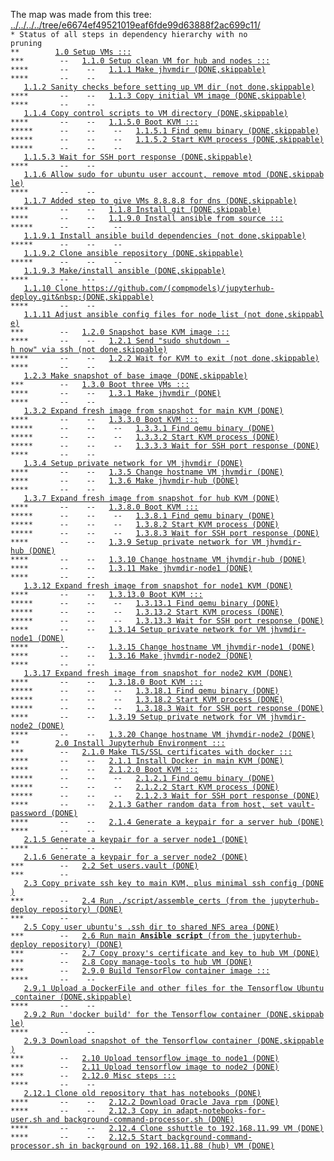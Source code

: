 The map was made from this tree: <a href="../../../../tree/e6674ef49521019eaf6fde99d63888f2ac699c11/">../../../../tree/e6674ef49521019eaf6fde99d63888f2ac699c11/</a>
<br>
<code>* Status of all steps in dependency hierarchy with no pruning</code><br>
<code>&#42;&#42;&nbsp;&nbsp;&nbsp;&nbsp;&nbsp;&nbsp;&nbsp;&nbsp;<a href="../../../../blob/e6674ef49521019eaf6fde99d63888f2ac699c11/./ind-steps/build-jh-environment/toplevel-kvm-build.sh#L22">1.0&nbsp;Setup&nbsp;VMs&nbsp;:::</a></code><br>
<code>&#42;&#42;&#42;&nbsp;&nbsp;&nbsp;&nbsp;&nbsp;&nbsp;&nbsp;&nbsp;--&nbsp;&nbsp;&nbsp;<a href="../../../../blob/e6674ef49521019eaf6fde99d63888f2ac699c11/./ind-steps/build-jh-environment/kvm-vm-setup.sh#L43">1.1.0&nbsp;Setup&nbsp;clean&nbsp;VM&nbsp;for&nbsp;hub&nbsp;and&nbsp;nodes&nbsp;:::</a></code><br>
<code>&#42;&#42;&#42;&#42;&nbsp;&nbsp;&nbsp;&nbsp;&nbsp;&nbsp;&nbsp;--&nbsp;&nbsp;&nbsp;&nbsp;--&nbsp;&nbsp;&nbsp;<a href="../../../../blob/e6674ef49521019eaf6fde99d63888f2ac699c11/./ind-steps/build-jh-environment/kvm-vm-setup.sh#L50">1.1.1&nbsp;Make&nbsp;jhvmdir&nbsp;(DONE,skippable)</a></code><br>
<code>&#42;&#42;&#42;&#42;&nbsp;&nbsp;&nbsp;&nbsp;&nbsp;&nbsp;&nbsp;--&nbsp;&nbsp;&nbsp;&nbsp;--&nbsp;&nbsp;&nbsp;<a href="../../../../blob/e6674ef49521019eaf6fde99d63888f2ac699c11/./ind-steps/kvmsteps/kvm-setup.sh#L27">1.1.2&nbsp;Sanity&nbsp;checks&nbsp;before&nbsp;setting&nbsp;up&nbsp;VM&nbsp;dir&nbsp;(not&nbsp;done,skippable)</a></code><br>
<code>&#42;&#42;&#42;&#42;&nbsp;&nbsp;&nbsp;&nbsp;&nbsp;&nbsp;&nbsp;--&nbsp;&nbsp;&nbsp;&nbsp;--&nbsp;&nbsp;&nbsp;<a href="../../../../blob/e6674ef49521019eaf6fde99d63888f2ac699c11/./ind-steps/kvmsteps/kvm-setup.sh#L40">1.1.3&nbsp;Copy&nbsp;initial&nbsp;VM&nbsp;image&nbsp;(DONE,skippable)</a></code><br>
<code>&#42;&#42;&#42;&#42;&nbsp;&nbsp;&nbsp;&nbsp;&nbsp;&nbsp;&nbsp;--&nbsp;&nbsp;&nbsp;&nbsp;--&nbsp;&nbsp;&nbsp;<a href="../../../../blob/e6674ef49521019eaf6fde99d63888f2ac699c11/./ind-steps/kvmsteps/kvm-setup.sh#L60">1.1.4&nbsp;Copy&nbsp;control&nbsp;scripts&nbsp;to&nbsp;VM&nbsp;directory&nbsp;(DONE,skippable)</a></code><br>
<code>&#42;&#42;&#42;&#42;&nbsp;&nbsp;&nbsp;&nbsp;&nbsp;&nbsp;&nbsp;--&nbsp;&nbsp;&nbsp;&nbsp;--&nbsp;&nbsp;&nbsp;<a href="../../../../blob/e6674ef49521019eaf6fde99d63888f2ac699c11/./ind-steps/kvmsteps/vmdir-scripts/kvm-boot.sh#L52">1.1.5.0&nbsp;Boot&nbsp;KVM&nbsp;:::</a></code><br>
<code>&#42;&#42;&#42;&#42;&#42;&nbsp;&nbsp;&nbsp;&nbsp;&nbsp;&nbsp;--&nbsp;&nbsp;&nbsp;&nbsp;--&nbsp;&nbsp;&nbsp;&nbsp;--&nbsp;&nbsp;&nbsp;<a href="../../../../blob/e6674ef49521019eaf6fde99d63888f2ac699c11/./ind-steps/kvmsteps/vmdir-scripts/kvm-boot.sh#L54">1.1.5.1&nbsp;Find&nbsp;qemu&nbsp;binary&nbsp;(DONE,skippable)</a></code><br>
<code>&#42;&#42;&#42;&#42;&#42;&nbsp;&nbsp;&nbsp;&nbsp;&nbsp;&nbsp;--&nbsp;&nbsp;&nbsp;&nbsp;--&nbsp;&nbsp;&nbsp;&nbsp;--&nbsp;&nbsp;&nbsp;<a href="../../../../blob/e6674ef49521019eaf6fde99d63888f2ac699c11/./ind-steps/kvmsteps/vmdir-scripts/kvm-boot.sh#L131">1.1.5.2&nbsp;Start&nbsp;KVM&nbsp;process&nbsp;(DONE,skippable)</a></code><br>
<code>&#42;&#42;&#42;&#42;&#42;&nbsp;&nbsp;&nbsp;&nbsp;&nbsp;&nbsp;--&nbsp;&nbsp;&nbsp;&nbsp;--&nbsp;&nbsp;&nbsp;&nbsp;--&nbsp;&nbsp;&nbsp;<a href="../../../../blob/e6674ef49521019eaf6fde99d63888f2ac699c11/./ind-steps/kvmsteps/vmdir-scripts/kvm-boot.sh#L170">1.1.5.3&nbsp;Wait&nbsp;for&nbsp;SSH&nbsp;port&nbsp;response&nbsp;(DONE,skippable)</a></code><br>
<code>&#42;&#42;&#42;&#42;&nbsp;&nbsp;&nbsp;&nbsp;&nbsp;&nbsp;&nbsp;--&nbsp;&nbsp;&nbsp;&nbsp;--&nbsp;&nbsp;&nbsp;<a href="../../../../blob/e6674ef49521019eaf6fde99d63888f2ac699c11/./ind-steps/build-jh-environment/kvm-vm-setup.sh#L68">1.1.6&nbsp;Allow&nbsp;sudo&nbsp;for&nbsp;ubuntu&nbsp;user&nbsp;account,&nbsp;remove&nbsp;mtod&nbsp;(DONE,skippable)</a></code><br>
<code>&#42;&#42;&#42;&#42;&nbsp;&nbsp;&nbsp;&nbsp;&nbsp;&nbsp;&nbsp;--&nbsp;&nbsp;&nbsp;&nbsp;--&nbsp;&nbsp;&nbsp;<a href="../../../../blob/e6674ef49521019eaf6fde99d63888f2ac699c11/./ind-steps/build-jh-environment/kvm-vm-setup.sh#L82">1.1.7&nbsp;Added&nbsp;step&nbsp;to&nbsp;give&nbsp;VMs&nbsp;8.8.8.8&nbsp;for&nbsp;dns&nbsp;(DONE,skippable)</a></code><br>
<code>&#42;&#42;&#42;&#42;&nbsp;&nbsp;&nbsp;&nbsp;&nbsp;&nbsp;&nbsp;--&nbsp;&nbsp;&nbsp;&nbsp;--&nbsp;&nbsp;&nbsp;<a href="../../../../blob/e6674ef49521019eaf6fde99d63888f2ac699c11/./ind-steps/build-jh-environment/kvm-vm-setup.sh#L96">1.1.8&nbsp;Install&nbsp;git&nbsp;(DONE,skippable)</a></code><br>
<code>&#42;&#42;&#42;&#42;&nbsp;&nbsp;&nbsp;&nbsp;&nbsp;&nbsp;&nbsp;--&nbsp;&nbsp;&nbsp;&nbsp;--&nbsp;&nbsp;&nbsp;<a href="../../../../blob/e6674ef49521019eaf6fde99d63888f2ac699c11/./ind-steps/build-jh-environment/kvm-vm-setup.sh#L110">1.1.9.0&nbsp;Install&nbsp;ansible&nbsp;from&nbsp;source&nbsp;:::</a></code><br>
<code>&#42;&#42;&#42;&#42;&#42;&nbsp;&nbsp;&nbsp;&nbsp;&nbsp;&nbsp;--&nbsp;&nbsp;&nbsp;&nbsp;--&nbsp;&nbsp;&nbsp;&nbsp;--&nbsp;&nbsp;&nbsp;<a href="../../../../blob/e6674ef49521019eaf6fde99d63888f2ac699c11/./ind-steps/build-jh-environment/kvm-vm-setup.sh#L127">1.1.9.1&nbsp;Install&nbsp;ansible&nbsp;build&nbsp;dependencies&nbsp;(not&nbsp;done,skippable)</a></code><br>
<code>&#42;&#42;&#42;&#42;&#42;&nbsp;&nbsp;&nbsp;&nbsp;&nbsp;&nbsp;--&nbsp;&nbsp;&nbsp;&nbsp;--&nbsp;&nbsp;&nbsp;&nbsp;--&nbsp;&nbsp;&nbsp;<a href="../../../../blob/e6674ef49521019eaf6fde99d63888f2ac699c11/./ind-steps/build-jh-environment/kvm-vm-setup.sh#L141">1.1.9.2&nbsp;Clone&nbsp;ansible&nbsp;repository&nbsp;(DONE,skippable)</a></code><br>
<code>&#42;&#42;&#42;&#42;&#42;&nbsp;&nbsp;&nbsp;&nbsp;&nbsp;&nbsp;--&nbsp;&nbsp;&nbsp;&nbsp;--&nbsp;&nbsp;&nbsp;&nbsp;--&nbsp;&nbsp;&nbsp;<a href="../../../../blob/e6674ef49521019eaf6fde99d63888f2ac699c11/./ind-steps/build-jh-environment/kvm-vm-setup.sh#L168">1.1.9.3&nbsp;Make/install&nbsp;ansible&nbsp;(DONE,skippable)</a></code><br>
<code>&#42;&#42;&#42;&#42;&nbsp;&nbsp;&nbsp;&nbsp;&nbsp;&nbsp;&nbsp;--&nbsp;&nbsp;&nbsp;&nbsp;--&nbsp;&nbsp;&nbsp;<a href="../../../../blob/e6674ef49521019eaf6fde99d63888f2ac699c11/./ind-steps/build-jh-environment/kvm-vm-setup.sh#L185">1.1.10&nbsp;Clone&nbsp;https://github.com/(compmodels)/jupyterhub-deploy.git&nbsp;(DONE,skippable)</a></code><br>
<code>&#42;&#42;&#42;&#42;&nbsp;&nbsp;&nbsp;&nbsp;&nbsp;&nbsp;&nbsp;--&nbsp;&nbsp;&nbsp;&nbsp;--&nbsp;&nbsp;&nbsp;<a href="../../../../blob/e6674ef49521019eaf6fde99d63888f2ac699c11/./ind-steps/build-jh-environment/kvm-vm-setup.sh#L200">1.1.11&nbsp;Adjust&nbsp;ansible&nbsp;config&nbsp;files&nbsp;for&nbsp;node_list&nbsp;(not&nbsp;done,skippable)</a></code><br>
<code>&#42;&#42;&#42;&nbsp;&nbsp;&nbsp;&nbsp;&nbsp;&nbsp;&nbsp;&nbsp;--&nbsp;&nbsp;&nbsp;<a href="../../../../blob/e6674ef49521019eaf6fde99d63888f2ac699c11/./ind-steps/build-jh-environment/kvm-vm-setup.sh#L270">1.2.0&nbsp;Snapshot&nbsp;base&nbsp;KVM&nbsp;image&nbsp;:::</a></code><br>
<code>&#42;&#42;&#42;&#42;&nbsp;&nbsp;&nbsp;&nbsp;&nbsp;&nbsp;&nbsp;--&nbsp;&nbsp;&nbsp;&nbsp;--&nbsp;&nbsp;&nbsp;<a href="../../../../blob/e6674ef49521019eaf6fde99d63888f2ac699c11/./ind-steps/kvmsteps/vmdir-scripts/kvm-shutdown-via-ssh.sh#L30">1.2.1&nbsp;Send&nbsp;"sudo&nbsp;shutdown&nbsp;-h&nbsp;now"&nbsp;via&nbsp;ssh&nbsp;(not&nbsp;done,skippable)</a></code><br>
<code>&#42;&#42;&#42;&#42;&nbsp;&nbsp;&nbsp;&nbsp;&nbsp;&nbsp;&nbsp;--&nbsp;&nbsp;&nbsp;&nbsp;--&nbsp;&nbsp;&nbsp;<a href="../../../../blob/e6674ef49521019eaf6fde99d63888f2ac699c11/./ind-steps/kvmsteps/vmdir-scripts/kvm-shutdown-via-ssh.sh#L38">1.2.2&nbsp;Wait&nbsp;for&nbsp;KVM&nbsp;to&nbsp;exit&nbsp;(not&nbsp;done,skippable)</a></code><br>
<code>&#42;&#42;&#42;&#42;&nbsp;&nbsp;&nbsp;&nbsp;&nbsp;&nbsp;&nbsp;--&nbsp;&nbsp;&nbsp;&nbsp;--&nbsp;&nbsp;&nbsp;<a href="../../../../blob/e6674ef49521019eaf6fde99d63888f2ac699c11/./ind-steps/build-jh-environment/kvm-vm-setup.sh#L278">1.2.3&nbsp;Make&nbsp;snapshot&nbsp;of&nbsp;base&nbsp;image&nbsp;(DONE,skippable)</a></code><br>
<code>&#42;&#42;&#42;&nbsp;&nbsp;&nbsp;&nbsp;&nbsp;&nbsp;&nbsp;&nbsp;--&nbsp;&nbsp;&nbsp;<a href="../../../../blob/e6674ef49521019eaf6fde99d63888f2ac699c11/./ind-steps/build-jh-environment/kvm-vm-setup.sh#L290">1.3.0&nbsp;Boot&nbsp;three&nbsp;VMs&nbsp;:::</a></code><br>
<code>&#42;&#42;&#42;&#42;&nbsp;&nbsp;&nbsp;&nbsp;&nbsp;&nbsp;&nbsp;--&nbsp;&nbsp;&nbsp;&nbsp;--&nbsp;&nbsp;&nbsp;<a href="../../../../blob/e6674ef49521019eaf6fde99d63888f2ac699c11/./ind-steps/build-jh-environment/kvm-vm-setup.sh#L296">1.3.1&nbsp;Make&nbsp;jhvmdir&nbsp;(DONE)</a></code><br>
<code>&#42;&#42;&#42;&#42;&nbsp;&nbsp;&nbsp;&nbsp;&nbsp;&nbsp;&nbsp;--&nbsp;&nbsp;&nbsp;&nbsp;--&nbsp;&nbsp;&nbsp;<a href="../../../../blob/e6674ef49521019eaf6fde99d63888f2ac699c11/./ind-steps/build-jh-environment/kvm-vm-setup.sh#L319">1.3.2&nbsp;Expand&nbsp;fresh&nbsp;image&nbsp;from&nbsp;snapshot&nbsp;for&nbsp;main&nbsp;KVM&nbsp;(DONE)</a></code><br>
<code>&#42;&#42;&#42;&#42;&nbsp;&nbsp;&nbsp;&nbsp;&nbsp;&nbsp;&nbsp;--&nbsp;&nbsp;&nbsp;&nbsp;--&nbsp;&nbsp;&nbsp;<a href="../../../../blob/e6674ef49521019eaf6fde99d63888f2ac699c11/./ind-steps/kvmsteps/vmdir-scripts/kvm-boot.sh#L52">1.3.3.0&nbsp;Boot&nbsp;KVM&nbsp;:::</a></code><br>
<code>&#42;&#42;&#42;&#42;&#42;&nbsp;&nbsp;&nbsp;&nbsp;&nbsp;&nbsp;--&nbsp;&nbsp;&nbsp;&nbsp;--&nbsp;&nbsp;&nbsp;&nbsp;--&nbsp;&nbsp;&nbsp;<a href="../../../../blob/e6674ef49521019eaf6fde99d63888f2ac699c11/./ind-steps/kvmsteps/vmdir-scripts/kvm-boot.sh#L54">1.3.3.1&nbsp;Find&nbsp;qemu&nbsp;binary&nbsp;(DONE)</a></code><br>
<code>&#42;&#42;&#42;&#42;&#42;&nbsp;&nbsp;&nbsp;&nbsp;&nbsp;&nbsp;--&nbsp;&nbsp;&nbsp;&nbsp;--&nbsp;&nbsp;&nbsp;&nbsp;--&nbsp;&nbsp;&nbsp;<a href="../../../../blob/e6674ef49521019eaf6fde99d63888f2ac699c11/./ind-steps/kvmsteps/vmdir-scripts/kvm-boot.sh#L131">1.3.3.2&nbsp;Start&nbsp;KVM&nbsp;process&nbsp;(DONE)</a></code><br>
<code>&#42;&#42;&#42;&#42;&#42;&nbsp;&nbsp;&nbsp;&nbsp;&nbsp;&nbsp;--&nbsp;&nbsp;&nbsp;&nbsp;--&nbsp;&nbsp;&nbsp;&nbsp;--&nbsp;&nbsp;&nbsp;<a href="../../../../blob/e6674ef49521019eaf6fde99d63888f2ac699c11/./ind-steps/kvmsteps/vmdir-scripts/kvm-boot.sh#L170">1.3.3.3&nbsp;Wait&nbsp;for&nbsp;SSH&nbsp;port&nbsp;response&nbsp;(DONE)</a></code><br>
<code>&#42;&#42;&#42;&#42;&nbsp;&nbsp;&nbsp;&nbsp;&nbsp;&nbsp;&nbsp;--&nbsp;&nbsp;&nbsp;&nbsp;--&nbsp;&nbsp;&nbsp;<a href="../../../../blob/e6674ef49521019eaf6fde99d63888f2ac699c11/./ind-steps/build-jh-environment/kvm-vm-setup.sh#L331">1.3.4&nbsp;Setup&nbsp;private&nbsp;network&nbsp;for&nbsp;VM&nbsp;jhvmdir&nbsp;(DONE)</a></code><br>
<code>&#42;&#42;&#42;&#42;&nbsp;&nbsp;&nbsp;&nbsp;&nbsp;&nbsp;&nbsp;--&nbsp;&nbsp;&nbsp;&nbsp;--&nbsp;&nbsp;&nbsp;<a href="../../../../blob/e6674ef49521019eaf6fde99d63888f2ac699c11/./ind-steps/build-jh-environment/kvm-vm-setup.sh#L363">1.3.5&nbsp;Change&nbsp;hostname&nbsp;VM&nbsp;jhvmdir&nbsp;(DONE)</a></code><br>
<code>&#42;&#42;&#42;&#42;&nbsp;&nbsp;&nbsp;&nbsp;&nbsp;&nbsp;&nbsp;--&nbsp;&nbsp;&nbsp;&nbsp;--&nbsp;&nbsp;&nbsp;<a href="../../../../blob/e6674ef49521019eaf6fde99d63888f2ac699c11/./ind-steps/build-jh-environment/kvm-vm-setup.sh#L296">1.3.6&nbsp;Make&nbsp;jhvmdir-hub&nbsp;(DONE)</a></code><br>
<code>&#42;&#42;&#42;&#42;&nbsp;&nbsp;&nbsp;&nbsp;&nbsp;&nbsp;&nbsp;--&nbsp;&nbsp;&nbsp;&nbsp;--&nbsp;&nbsp;&nbsp;<a href="../../../../blob/e6674ef49521019eaf6fde99d63888f2ac699c11/./ind-steps/build-jh-environment/kvm-vm-setup.sh#L319">1.3.7&nbsp;Expand&nbsp;fresh&nbsp;image&nbsp;from&nbsp;snapshot&nbsp;for&nbsp;hub&nbsp;KVM&nbsp;(DONE)</a></code><br>
<code>&#42;&#42;&#42;&#42;&nbsp;&nbsp;&nbsp;&nbsp;&nbsp;&nbsp;&nbsp;--&nbsp;&nbsp;&nbsp;&nbsp;--&nbsp;&nbsp;&nbsp;<a href="../../../../blob/e6674ef49521019eaf6fde99d63888f2ac699c11/./ind-steps/kvmsteps/vmdir-scripts/kvm-boot.sh#L52">1.3.8.0&nbsp;Boot&nbsp;KVM&nbsp;:::</a></code><br>
<code>&#42;&#42;&#42;&#42;&#42;&nbsp;&nbsp;&nbsp;&nbsp;&nbsp;&nbsp;--&nbsp;&nbsp;&nbsp;&nbsp;--&nbsp;&nbsp;&nbsp;&nbsp;--&nbsp;&nbsp;&nbsp;<a href="../../../../blob/e6674ef49521019eaf6fde99d63888f2ac699c11/./ind-steps/kvmsteps/vmdir-scripts/kvm-boot.sh#L54">1.3.8.1&nbsp;Find&nbsp;qemu&nbsp;binary&nbsp;(DONE)</a></code><br>
<code>&#42;&#42;&#42;&#42;&#42;&nbsp;&nbsp;&nbsp;&nbsp;&nbsp;&nbsp;--&nbsp;&nbsp;&nbsp;&nbsp;--&nbsp;&nbsp;&nbsp;&nbsp;--&nbsp;&nbsp;&nbsp;<a href="../../../../blob/e6674ef49521019eaf6fde99d63888f2ac699c11/./ind-steps/kvmsteps/vmdir-scripts/kvm-boot.sh#L131">1.3.8.2&nbsp;Start&nbsp;KVM&nbsp;process&nbsp;(DONE)</a></code><br>
<code>&#42;&#42;&#42;&#42;&#42;&nbsp;&nbsp;&nbsp;&nbsp;&nbsp;&nbsp;--&nbsp;&nbsp;&nbsp;&nbsp;--&nbsp;&nbsp;&nbsp;&nbsp;--&nbsp;&nbsp;&nbsp;<a href="../../../../blob/e6674ef49521019eaf6fde99d63888f2ac699c11/./ind-steps/kvmsteps/vmdir-scripts/kvm-boot.sh#L170">1.3.8.3&nbsp;Wait&nbsp;for&nbsp;SSH&nbsp;port&nbsp;response&nbsp;(DONE)</a></code><br>
<code>&#42;&#42;&#42;&#42;&nbsp;&nbsp;&nbsp;&nbsp;&nbsp;&nbsp;&nbsp;--&nbsp;&nbsp;&nbsp;&nbsp;--&nbsp;&nbsp;&nbsp;<a href="../../../../blob/e6674ef49521019eaf6fde99d63888f2ac699c11/./ind-steps/build-jh-environment/kvm-vm-setup.sh#L331">1.3.9&nbsp;Setup&nbsp;private&nbsp;network&nbsp;for&nbsp;VM&nbsp;jhvmdir-hub&nbsp;(DONE)</a></code><br>
<code>&#42;&#42;&#42;&#42;&nbsp;&nbsp;&nbsp;&nbsp;&nbsp;&nbsp;&nbsp;--&nbsp;&nbsp;&nbsp;&nbsp;--&nbsp;&nbsp;&nbsp;<a href="../../../../blob/e6674ef49521019eaf6fde99d63888f2ac699c11/./ind-steps/build-jh-environment/kvm-vm-setup.sh#L363">1.3.10&nbsp;Change&nbsp;hostname&nbsp;VM&nbsp;jhvmdir-hub&nbsp;(DONE)</a></code><br>
<code>&#42;&#42;&#42;&#42;&nbsp;&nbsp;&nbsp;&nbsp;&nbsp;&nbsp;&nbsp;--&nbsp;&nbsp;&nbsp;&nbsp;--&nbsp;&nbsp;&nbsp;<a href="../../../../blob/e6674ef49521019eaf6fde99d63888f2ac699c11/./ind-steps/build-jh-environment/kvm-vm-setup.sh#L296">1.3.11&nbsp;Make&nbsp;jhvmdir-node1&nbsp;(DONE)</a></code><br>
<code>&#42;&#42;&#42;&#42;&nbsp;&nbsp;&nbsp;&nbsp;&nbsp;&nbsp;&nbsp;--&nbsp;&nbsp;&nbsp;&nbsp;--&nbsp;&nbsp;&nbsp;<a href="../../../../blob/e6674ef49521019eaf6fde99d63888f2ac699c11/./ind-steps/build-jh-environment/kvm-vm-setup.sh#L319">1.3.12&nbsp;Expand&nbsp;fresh&nbsp;image&nbsp;from&nbsp;snapshot&nbsp;for&nbsp;node1&nbsp;KVM&nbsp;(DONE)</a></code><br>
<code>&#42;&#42;&#42;&#42;&nbsp;&nbsp;&nbsp;&nbsp;&nbsp;&nbsp;&nbsp;--&nbsp;&nbsp;&nbsp;&nbsp;--&nbsp;&nbsp;&nbsp;<a href="../../../../blob/e6674ef49521019eaf6fde99d63888f2ac699c11/./ind-steps/kvmsteps/vmdir-scripts/kvm-boot.sh#L52">1.3.13.0&nbsp;Boot&nbsp;KVM&nbsp;:::</a></code><br>
<code>&#42;&#42;&#42;&#42;&#42;&nbsp;&nbsp;&nbsp;&nbsp;&nbsp;&nbsp;--&nbsp;&nbsp;&nbsp;&nbsp;--&nbsp;&nbsp;&nbsp;&nbsp;--&nbsp;&nbsp;&nbsp;<a href="../../../../blob/e6674ef49521019eaf6fde99d63888f2ac699c11/./ind-steps/kvmsteps/vmdir-scripts/kvm-boot.sh#L54">1.3.13.1&nbsp;Find&nbsp;qemu&nbsp;binary&nbsp;(DONE)</a></code><br>
<code>&#42;&#42;&#42;&#42;&#42;&nbsp;&nbsp;&nbsp;&nbsp;&nbsp;&nbsp;--&nbsp;&nbsp;&nbsp;&nbsp;--&nbsp;&nbsp;&nbsp;&nbsp;--&nbsp;&nbsp;&nbsp;<a href="../../../../blob/e6674ef49521019eaf6fde99d63888f2ac699c11/./ind-steps/kvmsteps/vmdir-scripts/kvm-boot.sh#L131">1.3.13.2&nbsp;Start&nbsp;KVM&nbsp;process&nbsp;(DONE)</a></code><br>
<code>&#42;&#42;&#42;&#42;&#42;&nbsp;&nbsp;&nbsp;&nbsp;&nbsp;&nbsp;--&nbsp;&nbsp;&nbsp;&nbsp;--&nbsp;&nbsp;&nbsp;&nbsp;--&nbsp;&nbsp;&nbsp;<a href="../../../../blob/e6674ef49521019eaf6fde99d63888f2ac699c11/./ind-steps/kvmsteps/vmdir-scripts/kvm-boot.sh#L170">1.3.13.3&nbsp;Wait&nbsp;for&nbsp;SSH&nbsp;port&nbsp;response&nbsp;(DONE)</a></code><br>
<code>&#42;&#42;&#42;&#42;&nbsp;&nbsp;&nbsp;&nbsp;&nbsp;&nbsp;&nbsp;--&nbsp;&nbsp;&nbsp;&nbsp;--&nbsp;&nbsp;&nbsp;<a href="../../../../blob/e6674ef49521019eaf6fde99d63888f2ac699c11/./ind-steps/build-jh-environment/kvm-vm-setup.sh#L331">1.3.14&nbsp;Setup&nbsp;private&nbsp;network&nbsp;for&nbsp;VM&nbsp;jhvmdir-node1&nbsp;(DONE)</a></code><br>
<code>&#42;&#42;&#42;&#42;&nbsp;&nbsp;&nbsp;&nbsp;&nbsp;&nbsp;&nbsp;--&nbsp;&nbsp;&nbsp;&nbsp;--&nbsp;&nbsp;&nbsp;<a href="../../../../blob/e6674ef49521019eaf6fde99d63888f2ac699c11/./ind-steps/build-jh-environment/kvm-vm-setup.sh#L363">1.3.15&nbsp;Change&nbsp;hostname&nbsp;VM&nbsp;jhvmdir-node1&nbsp;(DONE)</a></code><br>
<code>&#42;&#42;&#42;&#42;&nbsp;&nbsp;&nbsp;&nbsp;&nbsp;&nbsp;&nbsp;--&nbsp;&nbsp;&nbsp;&nbsp;--&nbsp;&nbsp;&nbsp;<a href="../../../../blob/e6674ef49521019eaf6fde99d63888f2ac699c11/./ind-steps/build-jh-environment/kvm-vm-setup.sh#L296">1.3.16&nbsp;Make&nbsp;jhvmdir-node2&nbsp;(DONE)</a></code><br>
<code>&#42;&#42;&#42;&#42;&nbsp;&nbsp;&nbsp;&nbsp;&nbsp;&nbsp;&nbsp;--&nbsp;&nbsp;&nbsp;&nbsp;--&nbsp;&nbsp;&nbsp;<a href="../../../../blob/e6674ef49521019eaf6fde99d63888f2ac699c11/./ind-steps/build-jh-environment/kvm-vm-setup.sh#L319">1.3.17&nbsp;Expand&nbsp;fresh&nbsp;image&nbsp;from&nbsp;snapshot&nbsp;for&nbsp;node2&nbsp;KVM&nbsp;(DONE)</a></code><br>
<code>&#42;&#42;&#42;&#42;&nbsp;&nbsp;&nbsp;&nbsp;&nbsp;&nbsp;&nbsp;--&nbsp;&nbsp;&nbsp;&nbsp;--&nbsp;&nbsp;&nbsp;<a href="../../../../blob/e6674ef49521019eaf6fde99d63888f2ac699c11/./ind-steps/kvmsteps/vmdir-scripts/kvm-boot.sh#L52">1.3.18.0&nbsp;Boot&nbsp;KVM&nbsp;:::</a></code><br>
<code>&#42;&#42;&#42;&#42;&#42;&nbsp;&nbsp;&nbsp;&nbsp;&nbsp;&nbsp;--&nbsp;&nbsp;&nbsp;&nbsp;--&nbsp;&nbsp;&nbsp;&nbsp;--&nbsp;&nbsp;&nbsp;<a href="../../../../blob/e6674ef49521019eaf6fde99d63888f2ac699c11/./ind-steps/kvmsteps/vmdir-scripts/kvm-boot.sh#L54">1.3.18.1&nbsp;Find&nbsp;qemu&nbsp;binary&nbsp;(DONE)</a></code><br>
<code>&#42;&#42;&#42;&#42;&#42;&nbsp;&nbsp;&nbsp;&nbsp;&nbsp;&nbsp;--&nbsp;&nbsp;&nbsp;&nbsp;--&nbsp;&nbsp;&nbsp;&nbsp;--&nbsp;&nbsp;&nbsp;<a href="../../../../blob/e6674ef49521019eaf6fde99d63888f2ac699c11/./ind-steps/kvmsteps/vmdir-scripts/kvm-boot.sh#L131">1.3.18.2&nbsp;Start&nbsp;KVM&nbsp;process&nbsp;(DONE)</a></code><br>
<code>&#42;&#42;&#42;&#42;&#42;&nbsp;&nbsp;&nbsp;&nbsp;&nbsp;&nbsp;--&nbsp;&nbsp;&nbsp;&nbsp;--&nbsp;&nbsp;&nbsp;&nbsp;--&nbsp;&nbsp;&nbsp;<a href="../../../../blob/e6674ef49521019eaf6fde99d63888f2ac699c11/./ind-steps/kvmsteps/vmdir-scripts/kvm-boot.sh#L170">1.3.18.3&nbsp;Wait&nbsp;for&nbsp;SSH&nbsp;port&nbsp;response&nbsp;(DONE)</a></code><br>
<code>&#42;&#42;&#42;&#42;&nbsp;&nbsp;&nbsp;&nbsp;&nbsp;&nbsp;&nbsp;--&nbsp;&nbsp;&nbsp;&nbsp;--&nbsp;&nbsp;&nbsp;<a href="../../../../blob/e6674ef49521019eaf6fde99d63888f2ac699c11/./ind-steps/build-jh-environment/kvm-vm-setup.sh#L331">1.3.19&nbsp;Setup&nbsp;private&nbsp;network&nbsp;for&nbsp;VM&nbsp;jhvmdir-node2&nbsp;(DONE)</a></code><br>
<code>&#42;&#42;&#42;&#42;&nbsp;&nbsp;&nbsp;&nbsp;&nbsp;&nbsp;&nbsp;--&nbsp;&nbsp;&nbsp;&nbsp;--&nbsp;&nbsp;&nbsp;<a href="../../../../blob/e6674ef49521019eaf6fde99d63888f2ac699c11/./ind-steps/build-jh-environment/kvm-vm-setup.sh#L363">1.3.20&nbsp;Change&nbsp;hostname&nbsp;VM&nbsp;jhvmdir-node2&nbsp;(DONE)</a></code><br>
<code>&#42;&#42;&nbsp;&nbsp;&nbsp;&nbsp;&nbsp;&nbsp;&nbsp;&nbsp;<a href="../../../../blob/e6674ef49521019eaf6fde99d63888f2ac699c11/./ind-steps/build-jh-environment/toplevel-kvm-build.sh#L28">2.0&nbsp;Install&nbsp;Jupyterhub&nbsp;Environment&nbsp;:::</a></code><br>
<code>&#42;&#42;&#42;&nbsp;&nbsp;&nbsp;&nbsp;&nbsp;&nbsp;&nbsp;&nbsp;--&nbsp;&nbsp;&nbsp;<a href="../../../../blob/e6674ef49521019eaf6fde99d63888f2ac699c11/./ind-steps/build-jh-environment/build-jh-environment.sh#L28">2.1.0&nbsp;Make&nbsp;TLS/SSL&nbsp;certificates&nbsp;with&nbsp;docker&nbsp;:::</a></code><br>
<code>&#42;&#42;&#42;&#42;&nbsp;&nbsp;&nbsp;&nbsp;&nbsp;&nbsp;&nbsp;--&nbsp;&nbsp;&nbsp;&nbsp;--&nbsp;&nbsp;&nbsp;<a href="../../../../blob/e6674ef49521019eaf6fde99d63888f2ac699c11/./ind-steps/build-jh-environment/build-jh-environment.sh#L30">2.1.1&nbsp;Install&nbsp;Docker&nbsp;in&nbsp;main&nbsp;KVM&nbsp;(DONE)</a></code><br>
<code>&#42;&#42;&#42;&#42;&nbsp;&nbsp;&nbsp;&nbsp;&nbsp;&nbsp;&nbsp;--&nbsp;&nbsp;&nbsp;&nbsp;--&nbsp;&nbsp;&nbsp;<a href="../../../../blob/e6674ef49521019eaf6fde99d63888f2ac699c11/./ind-steps/kvmsteps/vmdir-scripts/kvm-boot.sh#L52">2.1.2.0&nbsp;Boot&nbsp;KVM&nbsp;:::</a></code><br>
<code>&#42;&#42;&#42;&#42;&#42;&nbsp;&nbsp;&nbsp;&nbsp;&nbsp;&nbsp;--&nbsp;&nbsp;&nbsp;&nbsp;--&nbsp;&nbsp;&nbsp;&nbsp;--&nbsp;&nbsp;&nbsp;<a href="../../../../blob/e6674ef49521019eaf6fde99d63888f2ac699c11/./ind-steps/kvmsteps/vmdir-scripts/kvm-boot.sh#L54">2.1.2.1&nbsp;Find&nbsp;qemu&nbsp;binary&nbsp;(DONE)</a></code><br>
<code>&#42;&#42;&#42;&#42;&#42;&nbsp;&nbsp;&nbsp;&nbsp;&nbsp;&nbsp;--&nbsp;&nbsp;&nbsp;&nbsp;--&nbsp;&nbsp;&nbsp;&nbsp;--&nbsp;&nbsp;&nbsp;<a href="../../../../blob/e6674ef49521019eaf6fde99d63888f2ac699c11/./ind-steps/kvmsteps/vmdir-scripts/kvm-boot.sh#L131">2.1.2.2&nbsp;Start&nbsp;KVM&nbsp;process&nbsp;(DONE)</a></code><br>
<code>&#42;&#42;&#42;&#42;&#42;&nbsp;&nbsp;&nbsp;&nbsp;&nbsp;&nbsp;--&nbsp;&nbsp;&nbsp;&nbsp;--&nbsp;&nbsp;&nbsp;&nbsp;--&nbsp;&nbsp;&nbsp;<a href="../../../../blob/e6674ef49521019eaf6fde99d63888f2ac699c11/./ind-steps/kvmsteps/vmdir-scripts/kvm-boot.sh#L170">2.1.2.3&nbsp;Wait&nbsp;for&nbsp;SSH&nbsp;port&nbsp;response&nbsp;(DONE)</a></code><br>
<code>&#42;&#42;&#42;&#42;&nbsp;&nbsp;&nbsp;&nbsp;&nbsp;&nbsp;&nbsp;--&nbsp;&nbsp;&nbsp;&nbsp;--&nbsp;&nbsp;&nbsp;<a href="../../../../blob/e6674ef49521019eaf6fde99d63888f2ac699c11/./ind-steps/build-jh-environment/build-jh-environment.sh#L57">2.1.3&nbsp;Gather&nbsp;random&nbsp;data&nbsp;from&nbsp;host,&nbsp;set&nbsp;vault-password&nbsp;(DONE)</a></code><br>
<code>&#42;&#42;&#42;&#42;&nbsp;&nbsp;&nbsp;&nbsp;&nbsp;&nbsp;&nbsp;--&nbsp;&nbsp;&nbsp;&nbsp;--&nbsp;&nbsp;&nbsp;<a href="../../../../blob/e6674ef49521019eaf6fde99d63888f2ac699c11/./ind-steps/build-jh-environment/build-jh-environment.sh#L83">2.1.4&nbsp;Generate&nbsp;a&nbsp;keypair&nbsp;for&nbsp;a&nbsp;server&nbsp;hub&nbsp;(DONE)</a></code><br>
<code>&#42;&#42;&#42;&#42;&nbsp;&nbsp;&nbsp;&nbsp;&nbsp;&nbsp;&nbsp;--&nbsp;&nbsp;&nbsp;&nbsp;--&nbsp;&nbsp;&nbsp;<a href="../../../../blob/e6674ef49521019eaf6fde99d63888f2ac699c11/./ind-steps/build-jh-environment/build-jh-environment.sh#L83">2.1.5&nbsp;Generate&nbsp;a&nbsp;keypair&nbsp;for&nbsp;a&nbsp;server&nbsp;node1&nbsp;(DONE)</a></code><br>
<code>&#42;&#42;&#42;&#42;&nbsp;&nbsp;&nbsp;&nbsp;&nbsp;&nbsp;&nbsp;--&nbsp;&nbsp;&nbsp;&nbsp;--&nbsp;&nbsp;&nbsp;<a href="../../../../blob/e6674ef49521019eaf6fde99d63888f2ac699c11/./ind-steps/build-jh-environment/build-jh-environment.sh#L83">2.1.6&nbsp;Generate&nbsp;a&nbsp;keypair&nbsp;for&nbsp;a&nbsp;server&nbsp;node2&nbsp;(DONE)</a></code><br>
<code>&#42;&#42;&#42;&nbsp;&nbsp;&nbsp;&nbsp;&nbsp;&nbsp;&nbsp;&nbsp;--&nbsp;&nbsp;&nbsp;<a href="../../../../blob/e6674ef49521019eaf6fde99d63888f2ac699c11/./ind-steps/build-jh-environment/build-jh-environment.sh#L142">2.2&nbsp;Set&nbsp;users.vault&nbsp;(DONE)</a></code><br>
<code>&#42;&#42;&#42;&nbsp;&nbsp;&nbsp;&nbsp;&nbsp;&nbsp;&nbsp;&nbsp;--&nbsp;&nbsp;&nbsp;<a href="../../../../blob/e6674ef49521019eaf6fde99d63888f2ac699c11/./ind-steps/build-jh-environment/build-jh-environment.sh#L165">2.3&nbsp;Copy&nbsp;private&nbsp;ssh&nbsp;key&nbsp;to&nbsp;main&nbsp;KVM,&nbsp;plus&nbsp;minimal&nbsp;ssh&nbsp;config&nbsp;(DONE)</a></code><br>
<code>&#42;&#42;&#42;&nbsp;&nbsp;&nbsp;&nbsp;&nbsp;&nbsp;&nbsp;&nbsp;--&nbsp;&nbsp;&nbsp;<a href="../../../../blob/e6674ef49521019eaf6fde99d63888f2ac699c11/./ind-steps/build-jh-environment/build-jh-environment.sh#L191">2.4&nbsp;Run&nbsp;./script/assemble_certs&nbsp;(from&nbsp;the&nbsp;jupyterhub-deploy&nbsp;repository)&nbsp;(DONE)</a></code><br>
<code>&#42;&#42;&#42;&nbsp;&nbsp;&nbsp;&nbsp;&nbsp;&nbsp;&nbsp;&nbsp;--&nbsp;&nbsp;&nbsp;<a href="../../../../blob/e6674ef49521019eaf6fde99d63888f2ac699c11/./ind-steps/build-jh-environment/build-jh-environment.sh#L208">2.5&nbsp;Copy&nbsp;user&nbsp;ubuntu's&nbsp;.ssh&nbsp;dir&nbsp;to&nbsp;shared&nbsp;NFS&nbsp;area&nbsp;(DONE)</a></code><br>
<code>&#42;&#42;&#42;&nbsp;&nbsp;&nbsp;&nbsp;&nbsp;&nbsp;&nbsp;&nbsp;--&nbsp;&nbsp;&nbsp;<a href="../../../../blob/e6674ef49521019eaf6fde99d63888f2ac699c11/./ind-steps/build-jh-environment/build-jh-environment.sh#L224">2.6&nbsp;Run&nbsp;main&nbsp;**Ansible&nbsp;script**&nbsp;(from&nbsp;the&nbsp;jupyterhub-deploy&nbsp;repository)&nbsp;(DONE)</a></code><br>
<code>&#42;&#42;&#42;&nbsp;&nbsp;&nbsp;&nbsp;&nbsp;&nbsp;&nbsp;&nbsp;--&nbsp;&nbsp;&nbsp;<a href="../../../../blob/e6674ef49521019eaf6fde99d63888f2ac699c11/./ind-steps/build-jh-environment/build-jh-environment.sh#L249">2.7&nbsp;Copy&nbsp;proxy's&nbsp;certificate&nbsp;and&nbsp;key&nbsp;to&nbsp;hub&nbsp;VM&nbsp;(DONE)</a></code><br>
<code>&#42;&#42;&#42;&nbsp;&nbsp;&nbsp;&nbsp;&nbsp;&nbsp;&nbsp;&nbsp;--&nbsp;&nbsp;&nbsp;<a href="../../../../blob/e6674ef49521019eaf6fde99d63888f2ac699c11/./ind-steps/build-jh-environment/build-jh-environment.sh#L278">2.8&nbsp;Copy&nbsp;manage-tools&nbsp;to&nbsp;hub&nbsp;VM&nbsp;(DONE)</a></code><br>
<code>&#42;&#42;&#42;&nbsp;&nbsp;&nbsp;&nbsp;&nbsp;&nbsp;&nbsp;&nbsp;--&nbsp;&nbsp;&nbsp;<a href="../../../../blob/e6674ef49521019eaf6fde99d63888f2ac699c11/./ind-steps/build-jh-environment/build-jh-environment.sh#L307">2.9.0&nbsp;Build&nbsp;TensorFlow&nbsp;container&nbsp;image&nbsp;:::</a></code><br>
<code>&#42;&#42;&#42;&#42;&nbsp;&nbsp;&nbsp;&nbsp;&nbsp;&nbsp;&nbsp;--&nbsp;&nbsp;&nbsp;&nbsp;--&nbsp;&nbsp;&nbsp;<a href="../../../../blob/e6674ef49521019eaf6fde99d63888f2ac699c11/./ind-steps/build-jh-environment/build-jh-environment.sh#L312">2.9.1&nbsp;Upload&nbsp;a&nbsp;DockerFile&nbsp;and&nbsp;other&nbsp;files&nbsp;for&nbsp;the&nbsp;Tensorflow&nbsp;Ubuntu&nbsp;container&nbsp;(DONE,skippable)</a></code><br>
<code>&#42;&#42;&#42;&#42;&nbsp;&nbsp;&nbsp;&nbsp;&nbsp;&nbsp;&nbsp;--&nbsp;&nbsp;&nbsp;&nbsp;--&nbsp;&nbsp;&nbsp;<a href="../../../../blob/e6674ef49521019eaf6fde99d63888f2ac699c11/./ind-steps/build-jh-environment/build-jh-environment.sh#L322">2.9.2&nbsp;Run&nbsp;'docker&nbsp;build'&nbsp;for&nbsp;the&nbsp;Tensorflow&nbsp;container&nbsp;(DONE,skippable)</a></code><br>
<code>&#42;&#42;&#42;&#42;&nbsp;&nbsp;&nbsp;&nbsp;&nbsp;&nbsp;&nbsp;--&nbsp;&nbsp;&nbsp;&nbsp;--&nbsp;&nbsp;&nbsp;<a href="../../../../blob/e6674ef49521019eaf6fde99d63888f2ac699c11/./ind-steps/build-jh-environment/build-jh-environment.sh#L333">2.9.3&nbsp;Download&nbsp;snapshot&nbsp;of&nbsp;the&nbsp;Tensorflow&nbsp;container&nbsp;(DONE,skippable)</a></code><br>
<code>&#42;&#42;&#42;&nbsp;&nbsp;&nbsp;&nbsp;&nbsp;&nbsp;&nbsp;&nbsp;--&nbsp;&nbsp;&nbsp;<a href="../../../../blob/e6674ef49521019eaf6fde99d63888f2ac699c11/./ind-steps/build-jh-environment/build-jh-environment.sh#L347">2.10&nbsp;Upload&nbsp;tensorflow&nbsp;image&nbsp;to&nbsp;node1&nbsp;(DONE)</a></code><br>
<code>&#42;&#42;&#42;&nbsp;&nbsp;&nbsp;&nbsp;&nbsp;&nbsp;&nbsp;&nbsp;--&nbsp;&nbsp;&nbsp;<a href="../../../../blob/e6674ef49521019eaf6fde99d63888f2ac699c11/./ind-steps/build-jh-environment/build-jh-environment.sh#L347">2.11&nbsp;Upload&nbsp;tensorflow&nbsp;image&nbsp;to&nbsp;node2&nbsp;(DONE)</a></code><br>
<code>&#42;&#42;&#42;&nbsp;&nbsp;&nbsp;&nbsp;&nbsp;&nbsp;&nbsp;&nbsp;--&nbsp;&nbsp;&nbsp;<a href="../../../../blob/e6674ef49521019eaf6fde99d63888f2ac699c11/./ind-steps/build-jh-environment/build-jh-environment.sh#L360">2.12.0&nbsp;Misc&nbsp;steps&nbsp;:::</a></code><br>
<code>&#42;&#42;&#42;&#42;&nbsp;&nbsp;&nbsp;&nbsp;&nbsp;&nbsp;&nbsp;--&nbsp;&nbsp;&nbsp;&nbsp;--&nbsp;&nbsp;&nbsp;<a href="../../../../blob/e6674ef49521019eaf6fde99d63888f2ac699c11/./ind-steps/build-jh-environment/build-jh-environment.sh#L363">2.12.1&nbsp;Clone&nbsp;old&nbsp;repository&nbsp;that&nbsp;has&nbsp;notebooks&nbsp;(DONE)</a></code><br>
<code>&#42;&#42;&#42;&#42;&nbsp;&nbsp;&nbsp;&nbsp;&nbsp;&nbsp;&nbsp;--&nbsp;&nbsp;&nbsp;&nbsp;--&nbsp;&nbsp;&nbsp;<a href="../../../../blob/e6674ef49521019eaf6fde99d63888f2ac699c11/./ind-steps/build-jh-environment/build-jh-environment.sh#L379">2.12.2&nbsp;Download&nbsp;Oracle&nbsp;Java&nbsp;rpm&nbsp;(DONE)</a></code><br>
<code>&#42;&#42;&#42;&#42;&nbsp;&nbsp;&nbsp;&nbsp;&nbsp;&nbsp;&nbsp;--&nbsp;&nbsp;&nbsp;&nbsp;--&nbsp;&nbsp;&nbsp;<a href="../../../../blob/e6674ef49521019eaf6fde99d63888f2ac699c11/./ind-steps/build-jh-environment/build-jh-environment.sh#L397">2.12.3&nbsp;Copy&nbsp;in&nbsp;adapt-notebooks-for-user.sh&nbsp;and&nbsp;background-command-processor.sh&nbsp;(DONE)</a></code><br>
<code>&#42;&#42;&#42;&#42;&nbsp;&nbsp;&nbsp;&nbsp;&nbsp;&nbsp;&nbsp;--&nbsp;&nbsp;&nbsp;&nbsp;--&nbsp;&nbsp;&nbsp;<a href="../../../../blob/e6674ef49521019eaf6fde99d63888f2ac699c11/./ind-steps/build-jh-environment/build-jh-environment.sh#L407">2.12.4&nbsp;Clone&nbsp;sshuttle&nbsp;to&nbsp;192.168.11.99&nbsp;VM&nbsp;(DONE)</a></code><br>
<code>&#42;&#42;&#42;&#42;&nbsp;&nbsp;&nbsp;&nbsp;&nbsp;&nbsp;&nbsp;--&nbsp;&nbsp;&nbsp;&nbsp;--&nbsp;&nbsp;&nbsp;<a href="../../../../blob/e6674ef49521019eaf6fde99d63888f2ac699c11/./ind-steps/build-jh-environment/build-jh-environment.sh#L421">2.12.5&nbsp;Start&nbsp;background-command-processor.sh&nbsp;in&nbsp;background&nbsp;on&nbsp;192.168.11.88&nbsp;(hub)&nbsp;VM&nbsp;(DONE)</a></code><br>
